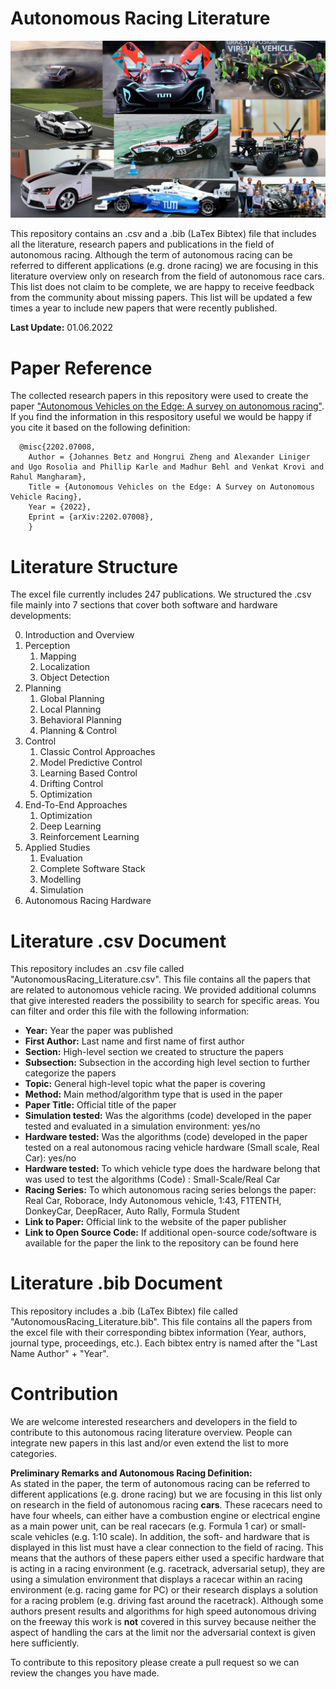 # Autonomous Racing Literature

![Title Picture ESWeek 2021](docs/Title.png)

This repository contains an .csv and a .bib (LaTex Bibtex) file that includes all the literature, research papers and publications in the field of autonomous racing. Although the term of autonomous racing can be referred to different applications (e.g. drone racing) we are focusing in this literature overview only on research from the field of autonomous race cars. This list does not claim to be complete, we are happy to receive feedback from the community about missing papers. This list will be updated a few times a year to include new papers that were recently published.

**Last Update:** 01.06.2022

# Paper Reference
The collected research papers in this repository were used to create the paper ["Autonomous Vehicles on the Edge: A survey on autonomous racing"](https://arxiv.org/abs/2202.07008). If you find the information in this respository useful we would be happy if you cite it based on the following definition:

```
  @misc{2202.07008,
    Author = {Johannes Betz and Hongrui Zheng and Alexander Liniger and Ugo Rosolia and Phillip Karle and Madhur Behl and Venkat Krovi and Rahul Mangharam},
    Title = {Autonomous Vehicles on the Edge: A Survey on Autonomous Vehicle Racing},
    Year = {2022},
    Eprint = {arXiv:2202.07008},
    }
```

# Literature Structure
The excel file currently includes 247 publications. We structured the .csv file mainly into 7 sections that cover both software and hardware developments:

0. Introduction and Overview
1. Perception
   1. Mapping
   2. Localization
   3. Object Detection
2. Planning
   1. Global Planning
   2. Local Planning
   3. Behavioral Planning
   4. Planning & Control
3. Control
   1. Classic Control Approaches
   2. Model Predictive Control
   3. Learning Based Control
   4. Drifting Control
   5. Optimization
4. End-To-End Approaches
   1. Optimization
   2. Deep Learning
   3. Reinforcement Learning
5. Applied Studies
   1. Evaluation
   2. Complete Software Stack
   3. Modelling
   4. Simulation
6. Autonomous Racing Hardware

# Literature .csv Document
This repository includes an .csv file called "AutonomousRacing_Literature.csv". This file contains all the papers that are related to autonomous vehicle racing. We provided additional columns that give interested readers the possibility to search for specific areas. You can filter and order this file with the following information:
* **Year:** Year the paper was published
* **First Author:** Last name and first name of first author
* **Section:** High-level section we created to structure the papers
* **Subsection:** Subsection in the according high level section to further categorize the papers
* **Topic:** General high-level topic what the paper is covering
* **Method:** Main method/algorithm type that is used in the paper
* **Paper Title:** Official title of the paper
* **Simulation tested:** Was the algorithms (code) developed in the paper tested and evaluated in a simulation environment: yes/no
* **Hardware tested:** Was the algorithms (code) developed in the paper tested on a real autonomous racing vehicle hardware (Small scale, Real Car): yes/no
* **Hardware tested:** To which vehicle type does the hardware belong that was used to test the algorithms (Code) : Small-Scale/Real Car
* **Racing Series:** To which autonomous racing series belongs the paper: Real Car, Roborace, Indy Autonomous vehicle, 1:43, F1TENTH, DonkeyCar, DeepRacer, Auto Rally, Formula Student
* **Link to Paper:** Official link to the website of the paper publisher
* **Link to Open Source Code:** If additional open-source code/software is available for the paper the link to the repository can be found here

# Literature .bib Document
This repository includes a .bib (LaTex Bibtex) file called "AutonomousRacing_Literature.bib". This file contains all the papers from the excel file with their corresponding bibtex information (Year, authors, journal type, proceedings, etc.).
Each bibtex entry is named after the "Last Name Author" + "Year".

# Contribution
We are welcome interested researchers and developers in the field to contribute to this autonomous racing literature overview. People can integrate new papers in this last and/or even extend the list to more categories.

**Preliminary Remarks and Autonomous Racing Definition:** \
As stated in the paper, the term of autonomous racing can be referred to different applications (e.g. drone racing) but we are focusing in this list only on research in the field of autonomous racing **cars**. These racecars need to have four wheels, can either have a combustion engine or electrical engine as a main power unit, can be real racecars (e.g. Formula 1 car) or small-scale vehicles (e.g. 1:10 scale). In addition, the soft- and hardware that is displayed in this list must have a clear connection to the field of racing. This means that the authors of these papers either used a specific hardware that is acting in a racing environment (e.g. racetrack, adversarial setup), they are using a simulation environment that displays a racecar within an racing environment (e.g. racing game for PC) or their research displays a solution for a racing problem (e.g. driving fast around the racetrack). Although some authors present results and algorithms for high speed autonomous driving on the freeway this work is **not** covered in this survey because neither the aspect of handling the cars at the limit nor the adversarial context is given here sufficiently.

To contribute to this repository please create a pull request so we can review the changes you have made.
